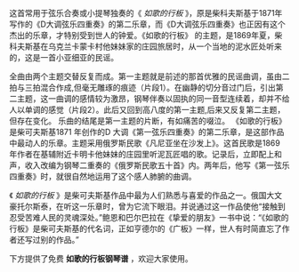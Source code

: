 

这首常用于弦乐合奏或小提琴独奏的《 _如歌的行板_
》，原是柴科夫斯基于1871年写作的《D大调弦乐四重奏》的第二乐章，而《D大调弦乐四重奏》也正因有这个杰出的乐章，才特别受到世人的钟爱。《如歌的行板》
的主题，是1869年夏，柴科夫斯基在乌克兰卡蒙卡村他妹妹家的庄园旅居时，从一个当地的泥水匠处听来的，这是一首小亚细亚的民谣。  
  
全曲由两个主题交替反复而成。第一主题就是前述的那首优雅的民谣曲调，虽由二拍与三拍混合作成,但毫无雕琢的痕迹（片段1）。在幽静的切分音过门后，引出第二主题，这一曲调的感情较为激昂，钢琴伴奏以固执的同一音型连续着，却并不给人以单调的感觉（片段2）。此后又回到高八度的第一主题,后来又反复第二主题，但存在变化。
乐曲的结尾是第一主题的片断，有如痛苦的啜泣。 《如歌的行板》是柴可夫斯基1871 年创作的D
大调《第一弦乐四重奏》的第二乐章，是这部作品中最动人的乐章。主题采用俄罗斯民歌《凡尼亚坐在沙发上》。这首民歌是1869
年作者在基辅附近卡明卡他妹妹的庄园里听泥瓦匠唱的歌。记录后，立即配上和声，收入改编为钢琴二重奏的《俄罗斯民歌五十首》内。两年后，他写《第一弦乐四重奏》时，就很自然地运用了这个感人肺腑的曲调。  
  
《 _如歌的行板_
》是柴可夫斯基作品中最为人们熟悉与喜爱的作品之一。俄国大文豪托尔斯泰，在听这一乐章时，曾为它流下眼泪。并说通过这一作品使他“接触到忍受苦难人民的灵魂深处。”鲍恩和巴尔巴拉在《挚爱的朋友》一书中说：“《如歌的行板》是柴可夫斯基的代名词，正如亨德尔的《广板》一样，世人有时简直忘了作者还写过别的作品。”  
  
下方提供了免费 **如歌的行板钢琴谱** ，欢迎大家使用。

  

